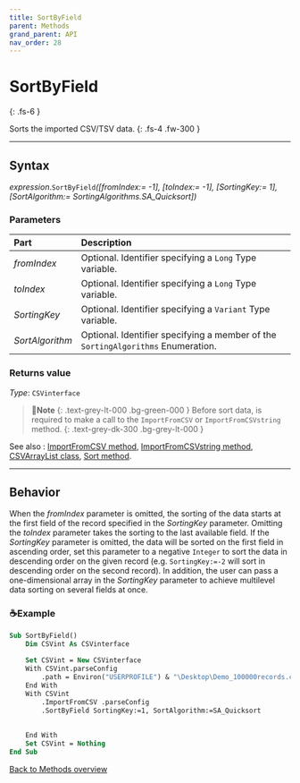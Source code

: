 ```yaml
---
title: SortByField
parent: Methods
grand_parent: API
nav_order: 28
---
```


# SortByField
{: .fs-6 }

Sorts the imported CSV/TSV data.
{: .fs-4 .fw-300 }

---

## Syntax

*expression*.`SortByField`*(\[fromIndex:= -1\], \[toIndex:= -1\], \[SortingKey:= 1\], \[SortAlgorithm:= SortingAlgorithms.SA_Quicksort\])*

### Parameters

<table>
<thead>
<tr>
<th style="text-align: left;">Part</th>
<th style="text-align: left;">Description</th>
</tr>
</thead>
<tbody>
<tr>
<td style="text-align: left;"><em>fromIndex</em></td>
<td style="text-align: left;">Optional. Identifier specifying a <code>Long</code> Type variable.</td>
</tr>
<tr>
<td style="text-align: left;"><em>toIndex</em></td>
<td style="text-align: left;">Optional. Identifier specifying a <code>Long</code> Type variable.</td>
</tr>
<tr>
<td style="text-align: left;"><em>SortingKey</em></td>
<td style="text-align: left;">Optional. Identifier specifying a <code>Variant</code> Type variable.</td>
</tr>
<tr>
<td style="text-align: left;"><em>SortAlgorithm</em></td>
<td style="text-align: left;">Optional. Identifier specifying a member of the <code>SortingAlgorithms</code> Enumeration.</td>
</tr>
</tbody>
</table>

### Returns value

*Type*: `CSVinterface`

>📝**Note**
>{: .text-grey-lt-000 .bg-green-000 }
>Before sort data, is required to make a call to the `ImportFromCSV` or `ImportFromCSVstring` method.
{: .text-grey-dk-300 .bg-grey-lt-000 }

See also
: [ImportFromCSV method](https://ws-garcia.github.io/VBA-CSV-interface/api/methods/importfromcsv.html), [ImportFromCSVstring method](https://ws-garcia.github.io/VBA-CSV-interface/api/methods/importfromcsvstring.html), [CSVArrayList class](https://ws-garcia.github.io/VBA-CSV-interface/api/csvarraylist.html), [Sort method](https://ws-garcia.github.io/VBA-CSV-interface/api/methods/sort.html).

---

## Behavior

When the *fromIndex* parameter is omitted, the sorting of the data starts at the first field of the record specified in the *SortingKey* parameter. Omitting the *toIndex* parameter takes the sorting to the last available field. If the *SortingKey* parameter is omitted, the data will be sorted on the first field in ascending order, set this parameter to a negative `Integer` to sort the data in descending order on the given record (e.g. `SortingKey:=-2` will sort in descending order on the second record). In addition, the user can pass a one-dimensional array in the *SortingKey* parameter to achieve multilevel data sorting on several fields at once.

### ☕Example

```vb
Sub SortByField()
    Dim CSVint As CSVinterface
    
    Set CSVint = New CSVinterface
    With CSVint.parseConfig
        .path = Environ("USERPROFILE") & "\Desktop\Demo_100000records.csv"
    End With
    With CSVint
        .ImportFromCSV .parseConfig
        .SortByField SortingKey:=1, SortAlgorithm:=SA_Quicksort                 'Sort the data in ascending order on header record.
                                                                                'The operation will change fields order instead
                                                                                'of records ordering.
    End With
    Set CSVint = Nothing
End Sub
```

[Back to Methods overview](https://ws-garcia.github.io/VBA-CSV-interface/api/methods/)
